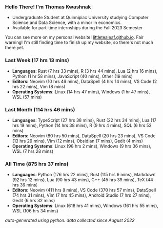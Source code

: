 
### Hello There! I'm Thomas Kwashnak

- Undergraduate Student at Quinnipiac University studying Computer Science and Data Science, with a minor in economics.
- Available for part-time internships during the Fall 2023 Semester

You can see more on my personal website! [littletealeaf.github.io](https://littletealeaf.github.io). Fair warning! I'm still finding time to finish up my website, so there's not much there yet.

### Last Week (17 hrs 13 mins)
- **Languages**: Rust (7 hrs 33 mins), R (3 hrs 44 mins), Lua (2 hrs 16 mins), Python (1 hr 58 mins), JavaScript (40 mins), Other (19 mins)
- **Editors**: Neovim (10 hrs 46 mins), DataSpell (4 hrs 14 mins), VS Code (2 hrs 22 mins), Vim (8 mins)
- **Operating Systems**: Linux (14 hrs 47 mins), Windows (1 hr 47 mins), WSL (57 mins)
    
### Last Month (114 hrs 46 mins)
- **Languages**: TypeScript (27 hrs 38 mins), Rust (22 hrs 34 mins), Lua (17 hrs 19 mins), Python (14 hrs 38 mins), R (9 hrs 4 mins), SQL (6 hrs 52 mins)
- **Editors**: Neovim (80 hrs 50 mins), DataSpell (20 hrs 23 mins), VS Code (13 hrs 29 mins), Vim (12 mins), Obsidian (7 mins), Gedit (4 mins)
- **Operating Systems**: Linux (98 hrs 2 mins), Windows (9 hrs 36 mins), WSL (7 hrs 28 mins)
    
### All Time (875 hrs 37 mins)
- **Languages**: Python (176 hrs 22 mins), Rust (115 hrs 9 mins), Markdown (92 hrs 12 mins), Lua (90 hrs 43 mins), C++ (45 hrs 39 mins), TeX (44 hrs 36 mins)
- **Editors**: Neovim (411 hrs 8 mins), VS Code (370 hrs 57 mins), DataSpell (74 hrs 31 mins), Vim (7 hrs 45 mins), Android Studio (7 hrs 27 mins), Gedit (6 hrs 32 mins)
- **Operating Systems**: Linux (618 hrs 41 mins), Windows (161 hrs 55 mins), WSL (106 hrs 34 mins)
    

*auto-generated using python. data collected since August 2022*
